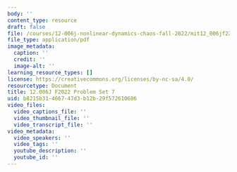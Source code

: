 ```yaml
---
body: ''
content_type: resource
draft: false
file: /courses/12-006j-nonlinear-dynamics-chaos-fall-2022/mit12_006jf22_ps7.pdf
file_type: application/pdf
image_metadata:
  caption: ''
  credit: ''
  image-alt: ''
learning_resource_types: []
license: https://creativecommons.org/licenses/by-nc-sa/4.0/
resourcetype: Document
title: 12.006J F2022 Problem Set 7
uid: b8215b31-4667-47d3-b12b-29f572610606
video_files:
  video_captions_file: ''
  video_thumbnail_file: ''
  video_transcript_file: ''
video_metadata:
  video_speakers: ''
  video_tags: ''
  youtube_description: ''
  youtube_id: ''
---
```

